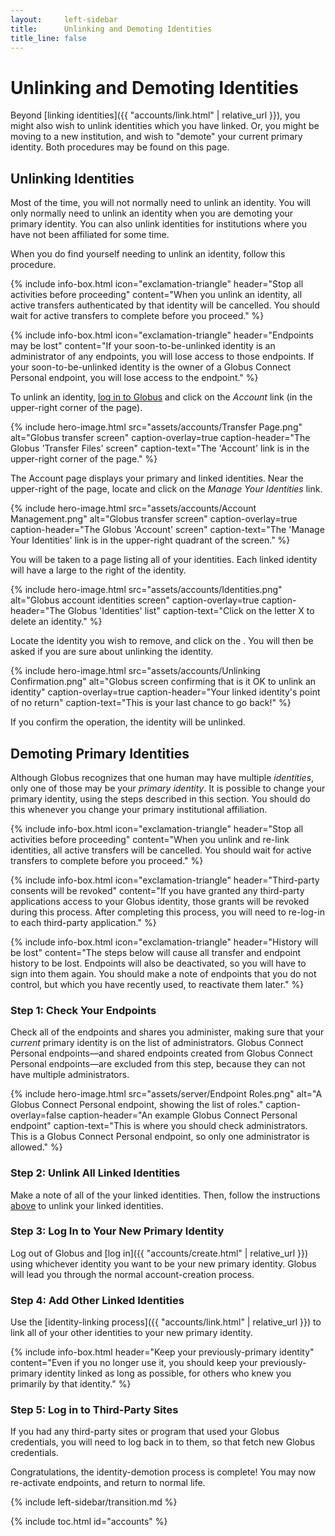 ```yaml
---
layout:     left-sidebar
title:      Unlinking and Demoting Identities
title_line: false
---
```


# Unlinking and Demoting Identities

Beyond [linking identities]({{ "accounts/link.html" | relative_url }}), you
might also wish to unlink identities which you have linked.  Or, you might be
moving to a new institution, and wish to "demote" your current primary
identity.  Both procedures may be found on this page.

<a name="unlink"></a>
## Unlinking Identities

Most of the time, you will not normally need to unlink an identity.  You will
only normally need to unlink an identity when you are demoting your primary
identity.  You can also unlink identities for institutions where you have not
been affiliated for some time.

When you do find yourself needing to unlink an identity, follow this procedure.

{% include info-box.html
   icon="exclamation-triangle"
   header="Stop all activities before proceeding"
   content="When you unlink an identity, all active transfers authenticated by that identity will be cancelled.  You should wait for active transfers to complete before you proceed."
%}

{% include info-box.html
   icon="exclamation-triangle"
   header="Endpoints may be lost"
   content="If your soon-to-be-unlinked identity is an administrator of any endpoints, you will lose access to those endpoints.  If your soon-to-be-unlinked identity is the owner of a Globus Connect Personal endpoint, you will lose access to the endpoint."
%}

To unlink an identity, [log in to Globus](https://www.globus.org/app/transfer)
and click on the _Account_ link (in the upper-right corner of the page).

{% include hero-image.html
   src="assets/accounts/Transfer Page.png"
   alt="Globus transfer screen"
   caption-overlay=true
   caption-header="The Globus 'Transfer Files' screen"
   caption-text="The 'Account' link is in the upper-right corner of the page."
%}

The Account page displays your primary and linked identities.  Near the
upper-right of the page, locate and click on the _Manage Your Identities_ link.

{% include hero-image.html
   src="assets/accounts/Account Management.png"
   alt="Globus transfer screen"
   caption-overlay=true
   caption-header="The Globus 'Account' screen"
   caption-text="The 'Manage Your Identities' link is in the upper-right quadrant of the screen."
%}

You will be taken to a page listing all of your identities.  Each linked
identity will have a large <i class="fas fa-times" title="letter X"></i> to the
right of the identity.

{% include hero-image.html
   src="assets/accounts/Identities.png"
   alt="Globus account identities screen"
   caption-overlay=true
   caption-header="The Globus 'Identities' list"
   caption-text="Click on the letter X to delete an identity."
%}

Locate the identity you wish to remove, and click on the <i class="fas
fa-times" title="letter X"></i>.  You will then be asked if you are sure about
unlinking the identity.

{% include hero-image.html
   src="assets/accounts/Unlinking Confirmation.png"
   alt="Globus screen confirming that is it OK to unlink an identity"
   caption-overlay=true
   caption-header="Your linked identity's point of no return"
   caption-text="This is your last chance to go back!"
%}

If you confirm the operation, the identity will be unlinked.

<a name="demote"></a>
## Demoting Primary Identities

Although Globus recognizes that one human may have multiple _identities_, only
one of those may be your _primary identity_.  It is possible to change your
primary identity, using the steps described in this section.  You should do
this whenever you change your primary institutional affiliation.

{% include info-box.html
   icon="exclamation-triangle"
   header="Stop all activities before proceeding"
   content="When you unlink and re-link identities, all active transfers will be cancelled.  You should wait for active transfers to complete before you proceed."
%}

{% include info-box.html
   icon="exclamation-triangle"
   header="Third-party consents will be revoked"
   content="If you have granted any third-party applications access to your Globus identity, those grants will be revoked during this process.  After completing this process, you will need to re-log-in to each third-party application."
%}

{% include info-box.html
   icon="exclamation-triangle"
   header="History will be lost"
   content="The steps below will cause all transfer and endpoint history to be lost.  Endpoints will also be deactivated, so you will have to sign into them again.  You should make a note of endpoints that you do not control, but which you have recently used, to reactivate them later."
%}

### Step 1: Check Your Endpoints

Check all of the endpoints and shares you administer, making sure that your
_current_ primary identity is on the list of administrators.  Globus Connect
Personal endpoints—and shared endpoints created from Globus Connect Personal
endpoints—are excluded from this step, because they can not have multiple
administrators.

{% include hero-image.html
   src="assets/server/Endpoint Roles.png"
   alt="A Globus Connect Personal endpoint, showing the list of roles."
   caption-overlay=false
   caption-header="An example Globus Connect Personal endpoint"
   caption-text="This is where you should check administrators.  This is a
   Globus Connect Personal endpoint, so only one administrator is allowed."
%}

### Step 2: Unlink All Linked Identities

Make a note of all of the your linked identities.  Then, follow the
instructions <a href="#unlink">above</a> to unlink your linked identities.

### Step 3: Log In to Your New Primary Identity

Log out of Globus and [log in]({{ "accounts/create.html" | relative_url }})
using whichever identity you want to be your new primary identity.  Globus will
lead you through the normal account-creation process.

### Step 4: Add Other Linked Identities

Use the [identity-linking process]({{ "accounts/link.html" | relative_url }})
to link all of your other identities to your new primary identity.

{% include info-box.html
   header="Keep your previously-primary identity"
   content="Even if you no longer use it, you should keep your previously-primary identity linked as long as possible, for others who knew you primarily by that identity."
%}

### Step 5: Log in to Third-Party Sites

If you had any third-party sites or program that used your Globus credentials,
you will need to log back in to them, so that fetch new Globus credentials.

Congratulations, the identity-demotion process is complete!  You may now
re-activate endpoints, and return to normal life.

{% include left-sidebar/transition.md %}

{% include toc.html id="accounts" %}
